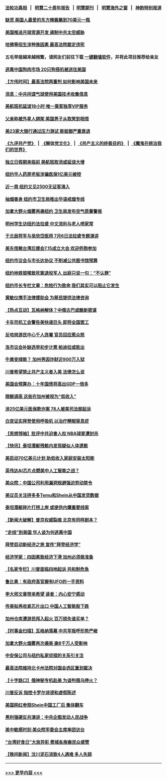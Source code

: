 #### [法轮功真相](https://github.com/gfw-breaker/truth/blob/master/README.md?t=0) &nbsp;&nbsp;|&nbsp;&nbsp; [明慧二十周年报告](https://github.com/gfw-breaker/mh-reports/blob/master/README.md?t=0) &nbsp;&nbsp;|&nbsp;&nbsp;[明慧期刊](https://github.com/gfw-breaker/mh-qikan) &nbsp;&nbsp;|&nbsp;&nbsp; [明慧海外之窗](https://github.com/gfw-breaker/mh-news/blob/master/README.md?t=0) &nbsp;&nbsp;|&nbsp;&nbsp; [神韵特别报道](https://github.com/gfw-breaker/mh-news/blob/master/shenyun.md?t=0)
#### [缺货 美国人最爱的东方辣酱飙到70美元一瓶](../pages/nsc412/n14025070.md?t=06300043) 
#### [美国推进月球资源开发 遏制中共太空威胁](../pages/nsc412/n14024993.md?t=06300043) 
#### [哈佛等招生涉种族因素 最高法院裁定违宪](../pages/nsc412/n14025044.md?t=06300043) 
#### 五毛举报越来越频繁，请网友们前往下载 [一键翻墙软件](https://github.com/gfw-breaker/ssr-accounts)，并将此项目推荐给亲友
#### [逃离中国狗肉市场 20只狗搭机被送往美国](../pages/nsc412/n14024399.md?t=06300043) 
#### [【方伟时间】最高法院两重判 如何影响美国未来](../pages/nsc412/n14024526.md?t=06300043) 
#### [消息：中共间谍气球使用美国技术收集信息](../pages/nsc412/n14024759.md?t=06300043) 
#### [美航班机延误18小时 唯一乘客独享VIP服务](../pages/nsc412/n14024347.md?t=06300043) 
#### [父亲称被外星人绑架 美国男子从取笑到相信](../pages/nsc412/n14024670.md?t=06300043) 
#### [美23家大银行通过压力测试 能抵御严重衰退](../pages/nsc412/n14024622.md?t=06300043) 
#### [《九评共产党》](https://github.com/begood0513/9ping.md/blob/master/README.md) &nbsp;|&nbsp; [《解体党文化》](../../../../jtdwh.md/blob/master/README.md)  &nbsp;|&nbsp; [《共产主义的终极目的》](../../../../gczydzjmd.md/blob/master/README.md) &nbsp;|&nbsp; [《魔鬼在统治我们的世界》](../../../../mgztzwmdsj.md/blob/master/README.md) 
#### [独立日假期来临前 美航班取消或延误大增](../pages/nsc412/n14024527.md?t=06300043) 
#### [纽约华人药房老板涉骗医保1亿美元被控](../pages/nsc412/n14024616.md?t=06300043) 
#### [近一周 纽约又见2500无证客涌入](../pages/nsc412/n14024640.md?t=06300043) 
#### [抽烟害身 纽约市卫生局推出华语戒烟专线](../pages/nsc412/n14024636.md?t=06300043) 
#### [加拿大野火烟雾再袭纽约 卫生局发布空气质量警报](../pages/nsc412/n14024618.md?t=06300043) 
#### [明州学生访纽约法拉盛 中文流利与老人唠家常](../pages/nsc412/n14024630.md?t=06300043) 
#### [于北辰将军与吴欣岱医师 7月6日法拉盛专题演讲](../pages/nsc412/n14024645.md?t=06300043) 
#### [美东信赖台湾后援会7.15成立大会 欢迎侨胞参加](../pages/nsc412/n14024625.md?t=06300043) 
#### [纽约市议会与市长达协议 不削减公共图书馆预算](../pages/nsc412/n14024643.md?t=06300043) 
#### [纽约地铁锁喉致死案退役军人 出庭只说一句：“不认罪”](../pages/nsc412/n14024628.md?t=06300043) 
#### [纽约市长专栏文章：危险行为致命 我们其实可以阻止它发生](../pages/nsc412/n14024647.md?t=06300043) 
#### [黄敏仪携手法律援助会 为移民提供法律咨询](../pages/nsc412/n14024623.md?t=06300043) 
#### [【热点互动】瓦格纳解体？中俄古巴或酿新密谋](../pages/nsc412/n14024508.md?t=06300043) 
#### [卡车司机工会警告美快递巨头 即将全国罢工](../pages/nsc412/n14024536.md?t=06300043) 
#### [反哈岗游民中心千人连署 官员回应惹众怒](../pages/nsc412/n14024591.md?t=06300043) 
#### [洛市议会补缺选举初步计票 帕迪拉或胜出](../pages/nsc412/n14024578.md?t=06300043) 
#### [牛粪变绿能？ 加州男因诈财近900万入狱](../pages/nsc412/n14024570.md?t=06300043) 
#### [川普希望禁止共产主义者入美 法律怎么说](../pages/nsc412/n14024328.md?t=06300043) 
#### [美国会预算办：十年国债将高出GDP一倍多](../pages/nsc412/n14024420.md?t=06300043) 
#### [限额调高 这些在加州被视为“低收入”](../pages/nsc412/n14024552.md?t=06300043) 
#### [涉25亿美元医保欺诈案 78人被美司法部起诉](../pages/nsc412/n14024446.md?t=06300043) 
#### [白宫证实拜登使用呼吸机 以治疗睡眠窒息症](../pages/nsc412/n14024431.md?t=06300043) 
#### [【思想领袖】批评中共迫害人权 NBA球星遭封杀](../pages/nsc412/n13997987.md?t=06300043) 
#### [【快讯】泰坦潜艇残骸内发现疑似人体遗骸](../pages/nsc412/n14024456.md?t=06300043) 
#### [美启动70亿美元计划 助低收入家庭安装太阳能](../pages/nsc412/n14024404.md?t=06300043) 
#### [英伟达AI芯片点燃美中人工智能之战？](../pages/nsc412/n14024381.md?t=06300043) 
#### [美众院：中国公司利用漏洞规避强迫劳动禁令](../pages/nsc412/n14024344.md?t=06300043) 
#### [美议员关注拼多多Temu和Shein从中国发货数据](../pages/nsc412/n14024400.md?t=06300043) 
#### [泰坦潜艇碎片打捞上岸 或提供内爆重要线索](../pages/nsc412/n14024361.md?t=06300043) 
#### [【新闻大破解】普京权威裂痕 北京有同样剧本？](../pages/nsc412/n14024365.md?t=06300043) 
#### [“走线”到美国 华人谈为何逃离中国](../pages/nsc412/n14024392.md?t=06300043) 
#### [拜登启动新经济之旅 宣传“拜登经济学”](../pages/nsc412/n14024371.md?t=06300043) 
#### [经济学家：四因素致经济下滑 加州必须做准备](../pages/nsc412/n14023991.md?t=06300043) 
#### [【名家专栏】川普面临四地起诉 共和制危急](../pages/nsc412/n14023549.md?t=06300043) 
#### [鲁比奥：有政府高官握有UFO的一手资料](../pages/nsc412/n14024339.md?t=06300043) 
#### [李大师文章带来希望 读者：内心安宁感动](../pages/nsc412/n14024185.md?t=06300043) 
#### [传美拟再收紧芯片出口 中国人工智能股下跌](../pages/nsc412/n14024306.md?t=06300043) 
#### [加州仓库遭游民闯入起火 百万损失谁买单？](../pages/nsc412/n14023992.md?t=06300043) 
#### [【时事金扫描】瓦格纳落幕 中共军报呼形势严峻](../pages/nsc412/n14024331.md?t=06300043) 
#### [加拿大野火烟雾再次袭美 逾8千万人受影响](../pages/nsc412/n14024345.md?t=06300043) 
#### [中安保公司与纽约私家侦探的关系引关注](../pages/nsc412/n14023965.md?t=06300043) 
#### [最高法院维持北卡州法院对国会选区重划裁决](../pages/nsc412/n14023653.md?t=06300043) 
#### [【十字路口】俄神秘专机赴美 为谈判俄乌停火？](../pages/nsc412/n14024262.md?t=06300043) 
#### [川普反诉 指控卡罗尔诽谤和虚假陈述](../pages/nsc412/n14024277.md?t=06300043) 
#### [美国网红参观Shein中国工厂后 集体翻车](../pages/nsc412/n14024265.md?t=06300043) 
#### [黑利强硬反共演讲：中共企图发动人民战争](../pages/nsc412/n14024162.md?t=06300043) 
#### [美中敏感时刻 美众院军委会主席率团访台](../pages/nsc412/n14024129.md?t=06300043) 
#### [“台湾好食日”大放异彩 费城各族裔民众盛赞](../pages/nsc412/n14024186.md?t=06300043) 
#### [【晚间新闻】汶川泥石流致4人遇难 多人失踪](../pages/nsc412/n14024078.md?t=06300043) 

----
#### [ >>> 更早内容 <<< ](../indexes/nsc412-earlier.md)

